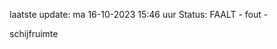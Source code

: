 laatste update: 
ma 16-10-2023 15:46   uur 
Status: FAALT - fout - 
<div class="service R">schijfruimte</div>